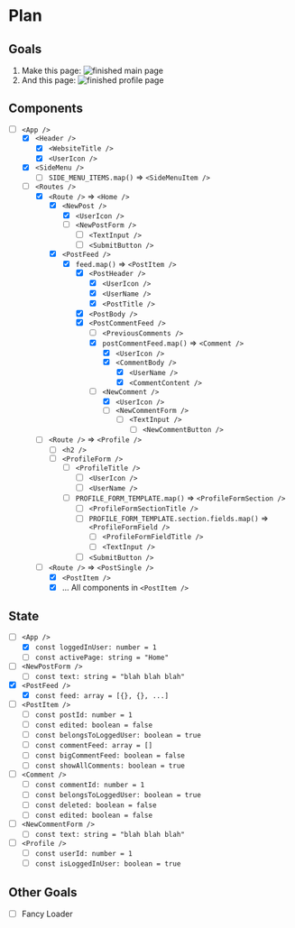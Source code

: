 # Plan

## Goals

1. Make this page:
   ![finished main page](../_assets/dashboard.png)
2. And this page:
   ![finished profile page](../_assets/profile.png)
## Components

- [ ] `<App />`
	- [x] `<Header />`
		- [x] `<WebsiteTitle />`
		- [x] `<UserIcon />`
	- [x] `<SideMenu />`
		- [ ] `SIDE_MENU_ITEMS.map()` => `<SideMenuItem />`
	- [ ] `<Routes />`
		- [x] `<Route />` => `<Home />`
			- [x] `<NewPost />`
				- [x] `<UserIcon />`
				- [ ] `<NewPostForm />`
					- [ ] `<TextInput />`
					- [ ] `<SubmitButton />`
			- [x] `<PostFeed />`
				- [x] `feed.map()` => `<PostItem />`
					- [x] `<PostHeader />`
						- [x] `<UserIcon />`
						- [x] `<UserName />`
						- [x] `<PostTitle />`
					- [x] `<PostBody />`
					- [x] `<PostCommentFeed />`
						- [ ] `<PreviousComments />`
						- [x] `postCommentFeed.map()` => `<Comment />`
							- [x] `<UserIcon />`
							- [x] `<CommentBody />`
								- [x] `<UserName />`
								- [x] `<CommentContent />`
						- [ ] `<NewComment />`
							- [x] `<UserIcon />`
							- [ ] `<NewCommentForm />`
								- [ ] `<TextInput />`
									- [ ] `<NewCommentButton />`
		- [ ] `<Route />` =>  `<Profile />`
			- [ ] `<h2 />`
			- [ ] `<ProfileForm />`
				- [ ] `<ProfileTitle />`
					- [ ] `<UserIcon />`
					- [ ] `<UserName />`
				- [ ] `PROFILE_FORM_TEMPLATE.map()` => `<ProfileFormSection />`
					- [ ] `<ProfileFormSectionTitle />`
					- [ ] `PROFILE_FORM_TEMPLATE.section.fields.map()` => `<ProfileFormField />`
						- [ ] `<ProfileFormFieldTitle />`
						- [ ] `<TextInput />`
					- [ ] `<SubmitButton />`
		- [ ] `<Route />` => `<PostSingle />`
			- [x] `<PostItem />`
			- [x] ... All components in `<PostItem />`
## State

- [ ] `<App />`
	- [x] `const loggedInUser: number = 1`
	- [ ] `const activePage: string = "Home"`
- [ ] `<NewPostForm />`
	- [ ] `const text: string = "blah blah blah"`
- [x] `<PostFeed />`
	- [x] `const feed: array = [{}, {}, ...]`
- [ ] `<PostItem />`
	- [ ] `const postId: number = 1`
	- [ ] `const edited: boolean = false`
	- [ ] `const belongsToLoggedUser: boolean = true`
	- [ ] `const commentFeed: array = []`
	- [ ] `const bigCommentFeed: boolean = false`
	- [ ] `const showAllComments: boolean = true`
- [ ] `<Comment />` 
	- [ ] `const commentId: number = 1`
	- [ ] `const belongsToLoggedUser: boolean = true`
	- [ ] `const deleted: boolean = false`
	- [ ] `const edited: boolean = false`
- [ ] `<NewCommentForm />`
	- [ ] `const text: string = "blah blah blah"`
- [ ] `<Profile />`
	- [ ] `const userId: number = 1`
	- [ ] `const isLoggedInUser: boolean = true`

## Other Goals
- [ ] Fancy Loader